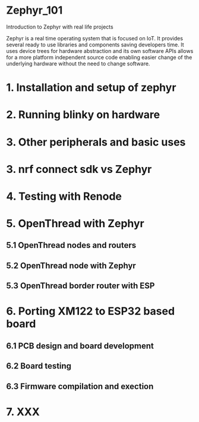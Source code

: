 # Zephyr_101
Introduction to Zephyr with real life projects

Zephyr is a real time operating system that is focused on IoT. It provides several ready to use libraries and components saving developers time. It uses device trees for hardware abstraction and its own software APIs allows for a more platform independent source code enabling easier change of the underlying hardware without the need to change software.



# 1. Installation and setup of zephyr

# 2. Running blinky on hardware

# 3. Other peripherals and basic uses

# 3. nrf connect sdk vs Zephyr

# 4. Testing with Renode

# 5. OpenThread with Zephyr
## 5.1 OpenThread nodes and routers
## 5.2 OpenThread node with Zephyr
## 5.3 OpenThread border router with ESP
# 6. Porting XM122 to ESP32 based board
## 6.1 PCB design and board development
## 6.2 Board testing
## 6.3 Firmware compilation and exection
# 7. XXX
